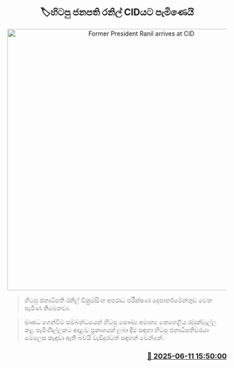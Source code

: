 <p align='center'><b><h2 align='center' title='Former President Ranil arrives at CID'>🏷හිටපු ජනපති රනිල් CIDයට පැමිණෙයි</h2></b></p>
<p align='center'><img src='https://helakuru.sgp1.cdn.digitaloceanspaces.com/esana/images/lib/ranil-bbc[1].jpg' width='600' alt='Former President Ranil arrives at CID'></p>

> හිටපු ජනාධිපති රනිල් වික්‍රමසිංහ අපරාධ පරීක්ෂණ දෙපාර්තමේන්තුව වෙත පැමිණ තිබෙනවා.

> ඖෂධ ගෙන්වීම සම්බන්ධයෙන් හිටපු සෞඛ්‍ය අමාත්‍ය කෙහෙළිය රඹුක්වැල්ල කළ පැමිණිල්ලකට අදාළව ප්‍රකාශයක් ලබා දීම සඳහා හිටපු ජනාධිපතිවරයා මෙලෙස කැඳවා ඇති බවයි වැඩිදුරටත් සඳහන් වෙන්නේ.



<h3 align='right'><a href='https://www.helakuru.lk/esana/p/110902/'>📅 2025-06-11 15:50:00</a></h3>
